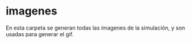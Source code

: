 # imagenes
En esta carpeta se generan todas las imagenes de la simulación, y son usadas para generar el gif.
